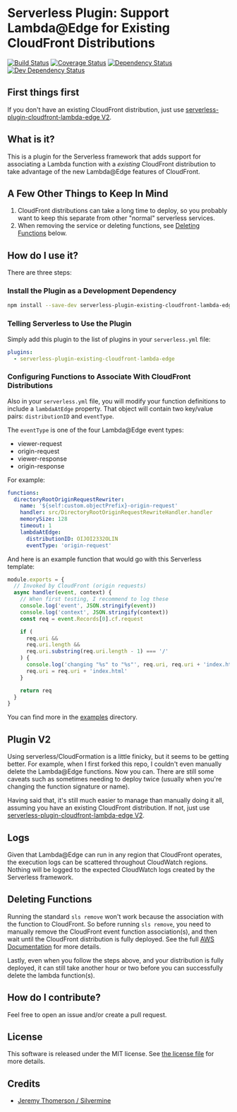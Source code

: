 # Serverless Plugin: Support Lambda@Edge for Existing CloudFront Distributions

[![Build Status](https://travis-ci.com/geoffdutton/serverless-plugin-existing-cloudfront-lambda-edge.svg?branch=master)](https://travis-ci.com/geoffdutton/serverless-plugin-existing-cloudfront-lambda-edge)
[![Coverage Status](https://coveralls.io/repos/github/geoffdutton/serverless-plugin-existing-cloudfront-lambda-edge/badge.svg?branch=master)](https://coveralls.io/github/geoffdutton/serverless-plugin-existing-cloudfront-lambda-edge?branch=master)
[![Dependency Status](https://david-dm.org/geoffdutton/serverless-plugin-existing-cloudfront-lambda-edge.svg)](https://david-dm.org/geoffdutton/serverless-plugin-existing-cloudfront-lambda-edge)
[![Dev Dependency Status](https://david-dm.org/geoffdutton/serverless-plugin-existing-cloudfront-lambda-edge/dev-status.png)](https://david-dm.org/geoffdutton/serverless-plugin-existing-cloudfront-lambda-edge#info=devDependencies&view=table)

## First things first

If you don't have an existing CloudFront distribution, just use [serverless-plugin-cloudfront-lambda-edge V2](https://github.com/silvermine/serverless-plugin-cloudfront-lambda-edge).

## What is it?

This is a plugin for the Serverless framework that adds support for associating a Lambda
function with a _existing_ CloudFront distribution to take advantage of the new Lambda@Edge features
of CloudFront.

## A Few Other Things to Keep In Mind

1. CloudFront distributions can take a long time to deploy,
   so you probably want to keep this separate from other "normal" serverless services.
2. When removing the service or deleting functions, see [Deleting Functions](#deleting-functions) below.

## How do I use it?

There are three steps:

### Install the Plugin as a Development Dependency

```bash
npm install --save-dev serverless-plugin-existing-cloudfront-lambda-edge
```

### Telling Serverless to Use the Plugin

Simply add this plugin to the list of plugins in your `serverless.yml` file:

```yml
plugins:
  - serverless-plugin-existing-cloudfront-lambda-edge
```

### Configuring Functions to Associate With CloudFront Distributions

Also in your `serverless.yml` file, you will modify your function definitions
to include a `lambdaAtEdge` property. That object will contain two key/value
pairs: `distributionID` and `eventType`.

The `eventType` is one of the four Lambda@Edge event types:

- viewer-request
- origin-request
- viewer-response
- origin-response

For example:

```yml
functions:
  directoryRootOriginRequestRewriter:
    name: '${self:custom.objectPrefix}-origin-request'
    handler: src/DirectoryRootOriginRequestRewriteHandler.handler
    memorySize: 128
    timeout: 1
    lambdaAtEdge:
      distributionID: OIJOI2332OLIN
      eventType: 'origin-request'
```

And here is an example function that would go with this Serverless template:

```js
module.exports = {
  // Invoked by CloudFront (origin requests)
  async handler(event, context) {
    // When first testing, I recommend to log these
    console.log('event', JSON.stringify(event))
    console.log('context', JSON.stringify(context))
    const req = event.Records[0].cf.request

    if (
      req.uri &&
      req.uri.length &&
      req.uri.substring(req.uri.length - 1) === '/'
    ) {
      console.log('changing "%s" to "%s"', req.uri, req.uri + 'index.html')
      req.uri = req.uri + 'index.html'
    }

    return req
  }
}
```

You can find more in the [examples](examples) directory.

## Plugin V2

Using serverless/CloudFormation is a little finicky, but it seems to be getting better. For example, when I first forked this repo, I couldn't even manually delete the Lambda@Edge functions. Now you can. There are still some caveats such as sometimes needing to deploy twice (usually when you're changing the function signature or name).

Having said that, it's still much easier to manage than manually doing it all, assuming you have an existing CloudFront distribution. If not, just use [serverless-plugin-cloudfront-lambda-edge V2](https://github.com/silvermine/serverless-plugin-cloudfront-lambda-edge).

## Logs

Given that Lambda@Edge can run in any region that CloudFront operates, the execution logs can be scattered throughout CloudWatch regions. Nothing will be logged to the expected CloudWatch logs created by the Serverless framework.

## Deleting Functions

Running the standard `sls remove` won't work because the association with the function to CloudFront. So before running `sls remove`, you need to manually remove the CloudFront event function association(s), and then wait until the CloudFront distribution is fully deployed. See the full [AWS Documentation](https://docs.aws.amazon.com/AmazonCloudFront/latest/DeveloperGuide/lambda-edge-delete-replicas.html) for more details.

Lastly, even when you follow the steps above, and your distribution is fully deployed, it can still take another hour or two before you can successfully delete the lambda function(s).

## How do I contribute?

Feel free to open an issue and/or create a pull request.

## License

This software is released under the MIT license. See [the license file](LICENSE) for more
details.

## Credits

- [Jeremy Thomerson / Silvermine](https://github.com/silvermine/serverless-plugin-cloudfront-lambda-edge)
